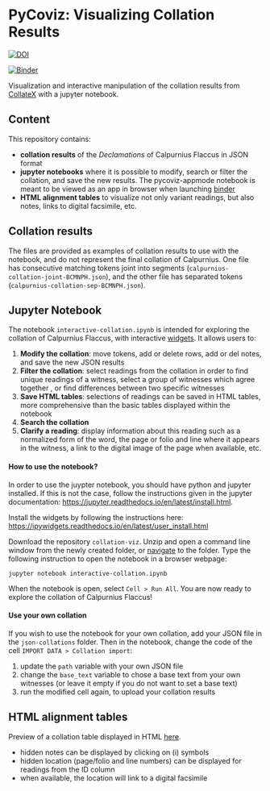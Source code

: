 # PyCoviz: Visualizing Collation Results

[![DOI](https://zenodo.org/badge/66955399.svg)](https://zenodo.org/badge/latestdoi/66955399)

[![Binder](https://mybinder.org/badge.svg)](https://mybinder.org/v2/gh/enury/collation-viz/master?urlpath=apps/pycoviz-appmode.ipynb)

Visualization and interactive manipulation of the collation results from [CollateX](https://collatex.net/) with a jupyter notebook.

## Content
This repository contains:
- **collation results** of the *Declamations* of Calpurnius Flaccus in JSON format
- **jupyter notebooks** where it is possible to modify, search or filter the collation, and save the new results. The pycoviz-appmode notebook is meant to be viewed as an app in browser when launching [binder](https://mybinder.org/)
- **HTML alignment tables** to visualize not only variant readings, but also notes, links to digital facsimile, etc.

## Collation results
The files are provided as examples of collation results to use with the notebook, and do not represent the final collation of Calpurnius. One file has consecutive matching tokens joint into segments (`calpurnius-collation-joint-BCMNPH.json`), and the other file has separated tokens (`calpurnius-collation-sep-BCMNPH.json`).

## Jupyter Notebook
The notebook `interactive-collation.ipynb` is intended for exploring the collation of Calpurnius Flaccus, with interactive [widgets](https://ipywidgets.readthedocs.io/en/latest/index.html).
It allows users to:
 1. **Modify the collation**: move tokens, add or delete rows, add or del notes, and save the new JSON results
 2. **Filter the collation**: select readings from the collation in order to find unique readings of a witness, select a group of witnesses which agree together
, or find differences between two specific witnesses
 3. **Save HTML tables**: selections of readings can be saved in HTML tables, more comprehensive than the basic tables displayed within the notebook
 3. **Search the collation**
 4. **Clarify a reading**: display information about this reading such as a normalized form of the word, 
the page or folio and line where it appears in the witness, a link to the digital image of the page when available, etc.

#### How to use the notebook?
In order to use the juypter notebook, you should have python and jupyter installed. If this is not the case, follow the instructions given in the jupyter documentation: <https://jupyter.readthedocs.io/en/latest/install.html>.

Install the widgets by following the instructions here: <https://ipywidgets.readthedocs.io/en/latest/user_install.html>

Download the repository `collation-viz`. Unzip and open a command line window from the newly created folder, or [navigate](https://www.wikihow.com/Change-Directories-in-Command-Prompt) to the folder. Type the following instruction to open the notebook in a browser webpage:
```
jupyter notebook interactive-collation.ipynb
```

When the notebook is open, select `Cell > Run All`. You are now ready to explore the collation of Calpurnius Flaccus!

#### Use your own collation
If you wish to use the notebook for your own collation, add your JSON file in the `json-collations` folder. Then in the notebook, change the code of the cell `IMPORT DATA > Collation import`:

1. update the `path` variable with your own JSON file
2. change the `base_text` variable to chose a base text from your own witnesses (or leave it empty if you do not want to set a base text)
3. run the modified cell again, to upload your collation results

## HTML alignment tables
Preview of a collation table displayed in HTML [here](alignment-tables/example.html).

- hidden notes can be displayed by clicking on (i) symbols
- hidden  location (page/folio and line numbers) can be displayed for readings from the ID column
- when available, the location will link to a digital facsimile

